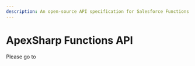 ```yaml
---
description: An open-source API specification for Salesforce Functions
---
```


# ApexSharp Functions API



Please go to&#x20;

##

##

##
